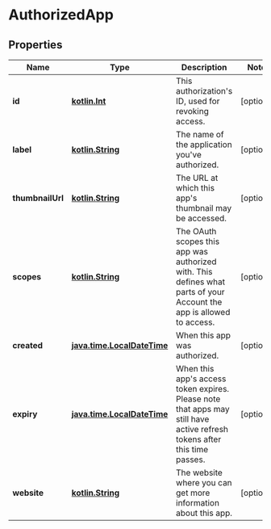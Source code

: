 
# AuthorizedApp

## Properties
Name | Type | Description | Notes
------------ | ------------- | ------------- | -------------
**id** | [**kotlin.Int**](.md) | This authorization&#x27;s ID, used for revoking access.  |  [optional]
**label** | [**kotlin.String**](.md) | The name of the application you&#x27;ve authorized.  |  [optional]
**thumbnailUrl** | [**kotlin.String**](.md) | The URL at which this app&#x27;s thumbnail may be accessed.  |  [optional]
**scopes** | [**kotlin.String**](.md) | The OAuth scopes this app was authorized with.  This defines what parts of your Account the app is allowed to access.  |  [optional]
**created** | [**java.time.LocalDateTime**](java.time.LocalDateTime.md) | When this app was authorized. |  [optional]
**expiry** | [**java.time.LocalDateTime**](java.time.LocalDateTime.md) | When this app&#x27;s access token expires.  Please note that apps may still have active refresh tokens after this time passes.  |  [optional]
**website** | [**kotlin.String**](.md) | The website where you can get more information about this app.  |  [optional]




